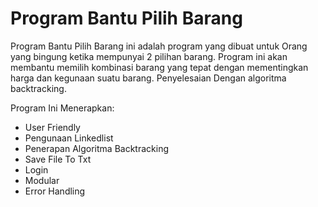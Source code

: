 # Program Bantu Pilih Barang
Program Bantu Pilih Barang ini adalah program yang dibuat untuk Orang yang bingung ketika mempunyai 2 pilihan barang. Program ini akan membantu memilih kombinasi barang yang tepat dengan mementingkan harga dan kegunaan suatu barang. Penyelesaian Dengan algoritma backtracking.

Program Ini Menerapkan:
- User Friendly
- Pengunaan Linkedlist
- Penerapan Algoritma Backtracking
- Save File To Txt
- Login
- Modular
- Error Handling
